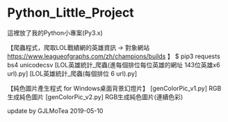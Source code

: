 # Python_Little_Project
這裡放了我的Python小專案(Py3.x)



【爬蟲程式，爬取LOL戰績網的英雄資訊  → 對象網站 https://www.leagueofgraphs.com/zh/champions/builds 】
    $ pip3 requests bs4 unicodecsv
    [LOL英雄統計_爬蟲(進每個排位每位英雄的網址 143位英雄x6 url).py]
    [LOL英雄統計_爬蟲(每個排位 6 url).py]
    
    
【純色圖片產生程式 for Windows桌面背景幻燈片】
    [genColorPic_v1.py]
        RGB生成純色圖片
    [genColorPic_v2.py]
        RGB生成純色圖片(連續色彩)

update by GJLMoTea 2019-05-10
